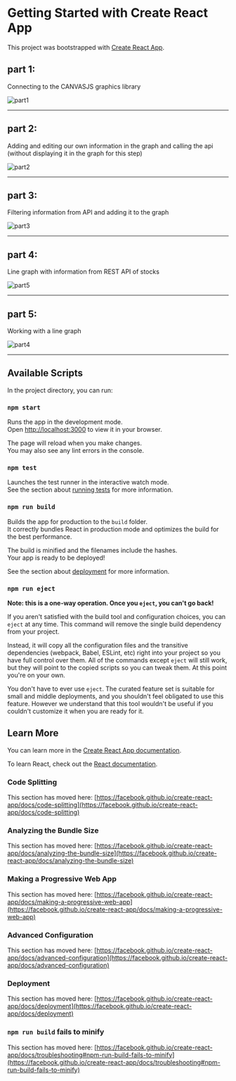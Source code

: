 # Getting Started with Create React App

This project was bootstrapped with [Create React App](https://github.com/facebook/create-react-app).

## part 1:

Connecting to the CANVASJS graphics library

![part1](https://user-images.githubusercontent.com/102150516/210212707-a3bf02f9-e455-4603-a5e7-879d63fb62b9.png)

---

## part 2:

Adding and editing our own information in the graph and calling the api (without displaying it in the graph for this step)

![part2](https://user-images.githubusercontent.com/102150516/210216490-8366859e-f423-4611-ae50-b193db20d328.png)

---

## part 3:

Filtering information from API and adding it to the graph

![part3](https://user-images.githubusercontent.com/102150516/210232955-12b36123-0dec-4280-9de3-63a149254084.png)

---

## part 4:

Line graph with information from REST API of stocks

![part5](https://user-images.githubusercontent.com/102150516/210238032-ca239713-8750-4d57-ac44-3e50de6513e1.png)

---

## part 5:

Working with a line graph

![part4](https://user-images.githubusercontent.com/102150516/210235259-28e6f051-1382-48a1-b051-37e6fd726ffc.png)

---

## Available Scripts

In the project directory, you can run:

### `npm start`

Runs the app in the development mode.\
Open [http://localhost:3000](http://localhost:3000) to view it in your browser.

The page will reload when you make changes.\
You may also see any lint errors in the console.

### `npm test`

Launches the test runner in the interactive watch mode.\
See the section about [running tests](https://facebook.github.io/create-react-app/docs/running-tests) for more information.

### `npm run build`

Builds the app for production to the `build` folder.\
It correctly bundles React in production mode and optimizes the build for the best performance.

The build is minified and the filenames include the hashes.\
Your app is ready to be deployed!

See the section about [deployment](https://facebook.github.io/create-react-app/docs/deployment) for more information.

### `npm run eject`

**Note: this is a one-way operation. Once you `eject`, you can't go back!**

If you aren't satisfied with the build tool and configuration choices, you can `eject` at any time. This command will remove the single build dependency from your project.

Instead, it will copy all the configuration files and the transitive dependencies (webpack, Babel, ESLint, etc) right into your project so you have full control over them. All of the commands except `eject` will still work, but they will point to the copied scripts so you can tweak them. At this point you're on your own.

You don't have to ever use `eject`. The curated feature set is suitable for small and middle deployments, and you shouldn't feel obligated to use this feature. However we understand that this tool wouldn't be useful if you couldn't customize it when you are ready for it.

## Learn More

You can learn more in the [Create React App documentation](https://facebook.github.io/create-react-app/docs/getting-started).

To learn React, check out the [React documentation](https://reactjs.org/).

### Code Splitting

This section has moved here: [https://facebook.github.io/create-react-app/docs/code-splitting](https://facebook.github.io/create-react-app/docs/code-splitting)

### Analyzing the Bundle Size

This section has moved here: [https://facebook.github.io/create-react-app/docs/analyzing-the-bundle-size](https://facebook.github.io/create-react-app/docs/analyzing-the-bundle-size)

### Making a Progressive Web App

This section has moved here: [https://facebook.github.io/create-react-app/docs/making-a-progressive-web-app](https://facebook.github.io/create-react-app/docs/making-a-progressive-web-app)

### Advanced Configuration

This section has moved here: [https://facebook.github.io/create-react-app/docs/advanced-configuration](https://facebook.github.io/create-react-app/docs/advanced-configuration)

### Deployment

This section has moved here: [https://facebook.github.io/create-react-app/docs/deployment](https://facebook.github.io/create-react-app/docs/deployment)

### `npm run build` fails to minify

This section has moved here: [https://facebook.github.io/create-react-app/docs/troubleshooting#npm-run-build-fails-to-minify](https://facebook.github.io/create-react-app/docs/troubleshooting#npm-run-build-fails-to-minify)
